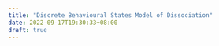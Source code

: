 ```yaml
---
title: "Discrete Behavioural States Model of Dissociation"
date: 2022-09-17T19:30:33+08:00
draft: true
---
```


